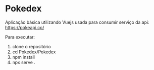 # Pokedex
Aplicação básica utilizando Vuejs usada para consumir serviço da api:  https://pokeapi.co/

Para executar:

1. clone o repositório
2. cd Pokedex/Pokedex
3. npm install
4. npx serve .
